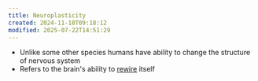 ```yaml
---
title: Neuroplasticity
created: 2024-11-18T09:18:12
modified: 2025-07-22T14:51:29
---
```


* Unlike some other species humans have ability to change the structure of nervous system
* Refers to the brain's ability to [rewire](a-true-transformation-begins-with-a-mental-shift.md) itself
